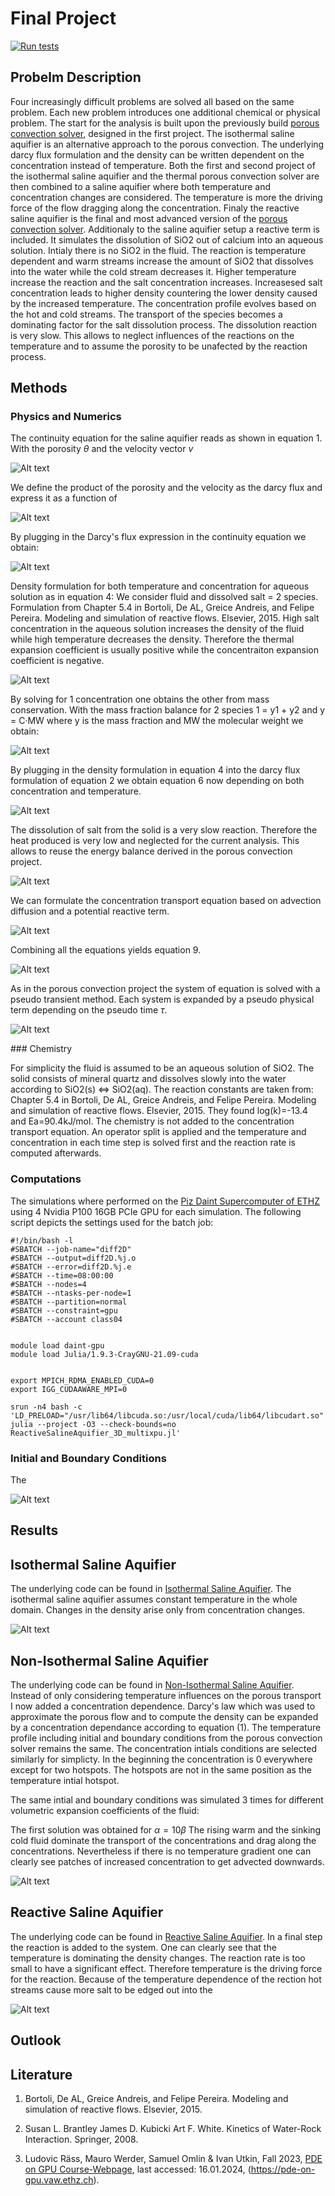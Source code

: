 # Final Project

[![Run tests](https://github.com/saluzf/PDE-on-GPU-FabioSaluz-FinalProject/actions/workflows/CI.yml/badge.svg)](https://github.com/saluzf/PDE-on-GPU-FabioSaluz-FinalProject/actions/workflows/CI.yml)



## Probelm Description

Four increasingly difficult problems are solved all based on the same problem. Each new problem introduces one additional chemical or physical problem. 
The start for the analysis is  built upon the previously build [porous convection solver](https://github.com/saluzf/pde-on-gpu-Fabio-Saluz), designed in the first project. The isothermal saline aquifier is an alternative approach to the porous convection. The underlying darcy flux formulation and the density can be written dependent on the concentration instead of temperature. Both the first and second project of the isothermal saline aquifier and the thermal porous convection solver are then combined to a saline aquifier where both temperature and concentration changes are considered. The temperature is more the driving force of the flow dragging along the concentration. Finaly the reactive saline aquifier is the final and most advanced version of the [porous convection solver](https://github.com/saluzf/pde-on-gpu-Fabio-Saluz). Additionaly to the saline aquifier setup a reactive term is included. It simulates the dissolution of SiO2 out of calcium into an aqueous solution. Intialy there is no SiO2 in the fluid. The reaction is temperature dependent and warm streams increase the amount of SiO2 that dissolves into the water while the cold stream decreases it. Higher temperature increase the reaction and the salt concentration increases. Increasesed salt concentration leads to higher density countering the lower density caused by the increased temperature. The concentration profile evolves based on the hot and cold streams. The transport of the species becomes a dominating factor for the salt dissolution process. The dissolution reaction is very slow. This allows to neglect influences of the reactions on the temperature and to assume the porosity to be unafected by the reaction process.


## Methods 

### Physics and Numerics

The continuity equation for the saline aquifier reads as shown in equation 1. With the porosity $\theta$ and the velocity vector $v$ 

![Alt text](./docs/Eq1.png)  

We define the product of the porosity and the velocity as the darcy flux and express it as a function of   
  
![Alt text](./docs/Eq2.png)  

By plugging in the Darcy's flux expression in the continuity equation we obtain: 
  
![Alt text](./docs/Eq3.png)  
  
Density formulation for both temperature and concentration for aqueous solution as in equation 4: We consider fluid and dissolved salt = 2 species. Formulation from Chapter 5.4 in Bortoli, De AL, Greice Andreis, and Felipe Pereira. Modeling and simulation of reactive flows. Elsevier, 2015.
High salt concentration in the aqueous solution increases the density of the fluid while high temperature decreases the density. Therefore the thermal expansion coefficient is usually positive while the concentraiton expansion coefficient is negative. 

![Alt text](./docs/Eq4.png)   
  
By solving for 1 concentration one obtains the other from mass conservation. With
the mass fraction balance for 2 species 1 = y1 + y2 and y = C·MW where y is
the mass fraction and MW the molecular weight we obtain:  

![Alt text](./docs/Eq5.png)  

By plugging in the density formulation in equation 4 into the darcy flux formulation of equation 2 we obtain equation 6 now depending on both concentration and temperature. 

![Alt text](./docs/Eq6.png)  

The dissolution of salt from the solid is a very slow reaction. Therefore the heat produced is very low and neglected for the current analysis. This allows to reuse the energy balance derived in the porous convection project. 

![Alt text](./docs/Eq7.png)  

We can formulate the concentration transport equation based on advection diffusion and a potential reactive term.   

![Alt text](./docs/Eq8.png)  

Combining all the equations yields equation 9. 

![Alt text](./docs/Eq9.png)  

As in the porous convection project the system of equation is solved with a pseudo transient method. Each system is expanded by a pseudo physical term depending on the pseudo time $\tau$.

![Alt text](./docs/Eq10.png)  


### Chemistry  

For simplicity the fluid is assumed to be an aqueous solution of SiO2. The solid consists of mineral quartz and dissolves slowly into the water according to SiO2(s) <=> SiO2(aq). The reaction constants are taken from: Chapter 5.4 in Bortoli, De AL, Greice Andreis, and Felipe Pereira. Modeling and simulation of reactive flows. Elsevier, 2015. They found log(k)=-13.4 and Ea=90.4kJ/mol. The chemistry is not added to the concentration transport equation. An operator split is applied and the temperature and concentration in each time step is solved first and the reaction rate is computed afterwards. 

### Computations  

The simulations where performed on the [Piz Daint Supercomputer of ETHZ](https://www.cscs.ch/computers/piz-daint) using 4 Nvidia P100 16GB PCIe GPU for each simulation. The following script depicts the settings used for the batch job:
```
#!/bin/bash -l
#SBATCH --job-name="diff2D"
#SBATCH --output=diff2D.%j.o
#SBATCH --error=diff2D.%j.e
#SBATCH --time=08:00:00
#SBATCH --nodes=4
#SBATCH --ntasks-per-node=1
#SBATCH --partition=normal
#SBATCH --constraint=gpu
#SBATCH --account class04


module load daint-gpu
module load Julia/1.9.3-CrayGNU-21.09-cuda


export MPICH_RDMA_ENABLED_CUDA=0
export IGG_CUDAAWARE_MPI=0

srun -n4 bash -c 'LD_PRELOAD="/usr/lib64/libcuda.so:/usr/local/cuda/lib64/libcudart.so" julia --project -O3 --check-bounds=no ReactiveSalineAquifier_3D_multixpu.jl'
```

### Initial and Boundary Conditions

The 

![Alt text](./docs/ReactiveSalineAqui_50_2im.png)

## Results

## Isothermal Saline Aquifier
 
The underlying code can be found in [Isothermal Saline Aquifier](src/IsothermalSalineAquifier_3D_multixpu.jl). The isothermal saline aquifier assumes constant temperature in the whole domain. Changes in the density arise only from concentration changes. 

![Alt text](docs/IsothermalSalineAquifier.gif)

## Non-Isothermal Saline Aquifier

The underlying code can be found in [Non-Isothermal Saline Aquifier](src/SalineAquifier_3D_multixpu.jl). Instead of only considering temperature influences on the porous transport I now added a concentration dependence. Darcy's law which was used to approximate the porous flow and to compute the density can be expanded by a concentration dependance according to equation (1). The temperature profile including initial and boundary conditions from the porous convection solver remains the same. The concentration intials conditions are selected similarly for simplicty. In the beginning the concentration is 0 everywhere except for two hotspots. The hotspots are not in the same position as the temperature intial hotspot. 
 
 The same intial and boundary conditions was simulated 3 times for different volumetric expansion coefficients of the fluid:
 
 The first solution was obtained for $\alpha=10\beta$ The rising warm and the sinking cold fluid dominate the transport of the concentrations and drag along the concentrations. Nevertheless if there is no temperature gradient one can clearly see patches of increased concentration to get advected downwards. 

![Alt text](docs/SalineAquifier.gif)

## Reactive Saline Aquifier

The underlying code can be found in [Reactive Saline Aquifier](src/ReactiveSalineAquifier_3D_multixpu.jl). In a final step the reaction is added to the system. One can clearly see that the temperature is dominating the density changes. The reaction rate is too small to have a significant effect. Therefore temperature is the driving force for the reaction. Because of the temperature dependence of the rection hot streams cause more salt to be edged out into the  

![Alt text](docs/ReactiveSalineAquifier.gif)  

## Outlook

## Literature

1. Bortoli, De AL, Greice Andreis, and Felipe Pereira. Modeling and simulation of reactive flows. Elsevier, 2015.


2. Susan L. Brantley James D. Kubicki Art F. White. Kinetics of Water-Rock Interaction. Springer, 2008.


3. Ludovic Räss,   Mauro Werder,   Samuel Omlin & Ivan Utkin, Fall 2023, [PDE on GPU Course-Webpage](https://pde-on-gpu.vaw.ethz.ch), last accessed: 16.01.2024, (https://pde-on-gpu.vaw.ethz.ch).
